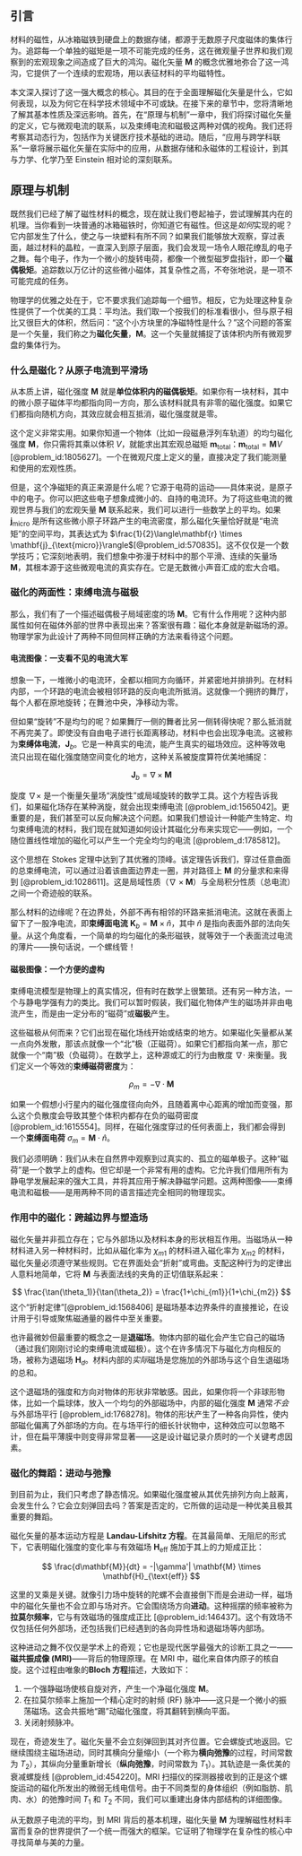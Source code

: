 ## 引言
材料的磁性，从冰箱磁铁到硬盘上的数据存储，都源于无数原子尺度磁体的集体行为。追踪每一个单独的磁矩是一项不可能完成的任务，这在微观量子世界和我们观察到的宏观现象之间造成了巨大的鸿沟。磁化矢量 $\mathbf{M}$ 的概念优雅地弥合了这一鸿沟，它提供了一个连续的宏观场，用以表征材料的平均磁特性。

本文深入探讨了这一强大概念的核心。其目的在于全面理解磁化矢量是什么，它如何表现，以及为何它在科学技术领域中不可或缺。在接下来的章节中，您将清晰地了解其基本性质及深远影响。首先，在“原理与机制”一章中，我们将探讨磁化矢量的定义，它与微观电流的联系，以及束缚电流和磁极这两种对偶的视角。我们还将考察其动态行为，包括作为关键医疗技术基础的进动。随后，“应用与跨学科联系”一章将展示磁化矢量在实际中的应用，从数据存储和永磁体的工程设计，到其与力学、化学乃至 Einstein 相对论的深刻联系。

## 原理与机制

既然我们已经了解了磁性材料的概念，现在就让我们卷起袖子，尝试理解其内在的机理。当你看到一块普通的冰箱磁铁时，你知道它有磁性。但这是*如何*实现的呢？它内部发生了什么，使之与一块塑料有所不同？如果我们能够放大观察，穿过表面，越过材料的晶粒，一直深入到原子层面，我们会发现一场令人眼花缭乱的电子之舞。每个电子，作为一个微小的旋转电荷，都像一个微型磁罗盘指针，即一个**磁偶极矩**。追踪数以万亿计的这些微小磁体，其复杂性之高，不夸张地说，是一项不可能完成的任务。

物理学的优雅之处在于，它不要求我们追踪每一个细节。相反，它为处理这种复杂性提供了一个优美的工具：平均法。我们取一个按我们的标准看很小，但与原子相比又很巨大的体积，然后问：“这个小方块里的净磁特性是什么？”这个问题的答案是一个矢量，我们称之为**磁化矢量**，$\mathbf{M}$。这一个矢量就捕捉了该体积内所有微观罗盘的集体行为。

### 什么是磁化？从原子电流到平滑场

从本质上讲，磁化强度 $\mathbf{M}$ 就是**单位体积内的磁偶极矩**。如果你有一块材料，其中的微小原子磁体平均都指向同一方向，那么该材料就具有非零的磁化强度。如果它们都指向随机方向，其效应就会相互抵消，磁化强度就是零。

这个定义非常实用。如果你知道一个物体（比如一段磁悬浮列车轨道）的均匀磁化强度 $\mathbf{M}$，你只需将其乘以体积 $V$，就能求出其宏观总磁矩 $\mathbf{m}_{\text{total}}$：$\mathbf{m}_{\text{total}} = \mathbf{M} V$ [@problem_id:1805627]。一个在微观尺度上定义的量，直接决定了我们能测量和使用的宏观性质。

但是，这个净磁矩的真正来源是什么呢？它源于电荷的运动——具体来说，是原子中的电子。你可以把这些电子想象成微小的、自持的电流环。为了将这些电流的微观世界与我们的宏观矢量 $\mathbf{M}$ 联系起来，我们可以进行一些数学上的平均。如果 $\mathbf{j}_{\text{micro}}$ 是所有这些微小原子环路产生的电流密度，那么磁化矢量恰好就是“电流矩”的空间平均，其表达式为 $\frac{1}{2}\langle\mathbf{r} \times \mathbf{j}_{\text{micro}}\rangle$[@problem_id:570835]。这不仅仅是一个数学技巧；它深刻地表明，我们想象中弥漫于材料中的那个平滑、连续的矢量场 $\mathbf{M}$，其根本源于这些微观电流的真实存在。它是无数微小声音汇成的宏大合唱。

### 磁化的两面性：束缚电流与磁极

那么，我们有了一个描述磁偶极子局域密度的场 $\mathbf{M}$。它有什么作用呢？这种内部属性如何在磁体外部的世界中表现出来？答案很有趣：磁化本身就是新磁场的源。物理学家为此设计了两种不同但同样正确的方法来看待这个问题。

#### 电流图像：一支看不见的电流大军

想象一下，一堆微小的电流环，全都以相同方向循环，并紧密地并排排列。在材料内部，一个环路的电流会被相邻环路的反向电流所抵消。这就像一个拥挤的舞厅，每个人都在原地旋转；在舞池中央，净移动为零。

但如果“旋转”不是均匀的呢？如果舞厅一侧的舞者比另一侧转得快呢？那么抵消就不再完美了。即使没有自由电子进行长距离移动，材料中也会出现净电流。这被称为**束缚体电流**，$\mathbf{J}_b$。它是一种真实的电流，能产生真实的磁场效应。这种等效电流只出现在磁化强度随空间变化的地方，这种关系被旋度算符优美地捕捉：

$$ \mathbf{J}_b = \nabla \times \mathbf{M} $$

旋度 $\nabla \times$ 是一个衡量矢量场“涡旋性”或局域旋转的数学工具。这个方程告诉我们，如果磁化场存在某种涡旋，就会出现束缚电流 [@problem_id:1565042]。更重要的是，我们甚至可以反向解决这个问题。如果我们想设计一种能产生特定、均匀束缚电流的材料，我们现在就知道如何设计其磁化分布来实现它——例如，一个随位置线性增加的磁化可以产生一个完全均匀的电流 [@problem_d:1785812]。

这个思想在 Stokes 定理中达到了其优雅的顶峰。该定理告诉我们，穿过任意曲面的总束缚电流，可以通过沿着该曲面边界走一圈，并对路径上 $\mathbf{M}$ 的分量求和来得到 [@problem_id:1028611]。这是局域性质（$\nabla \times \mathbf{M}$）与全局积分性质（总电流）之间一个奇迹般的联系。

那么材料的边缘呢？在边界处，外部不再有相邻的环路来抵消电流。这就在表面上留下了一股净电流，即**束缚面电流** $\mathbf{K}_b = \mathbf{M} \times \hat{n}$，其中 $\hat{n}$ 是指向表面外部的法向矢量。从这个角度看，一个简单的均匀磁化的条形磁铁，就等效于一个表面流过电流的薄片——换句话说，一个螺线管！

#### 磁极图像：一个方便的虚构

束缚电流模型是物理上的真实情况，但有时在数学上很繁琐。还有另一种方法，一个与静电学强有力的类比。我们可以暂时假装，我们磁化物体产生的磁场并非由电流产生，而是由一定分布的“磁荷”或**磁极**产生。

这些磁极从何而来？它们出现在磁化场线开始或结束的地方。如果磁化矢量都从某一点向外发散，那该点就像一个“北”极（正磁荷）。如果它们都指向某一点，那它就像一个“南”极（负磁荷）。在数学上，这种源或汇的行为由散度 $\nabla \cdot$ 来衡量。我们定义一个等效的**束缚磁荷密度**为：

$$ \rho_m = - \nabla \cdot \mathbf{M} $$

如果一个假想小行星内的磁化强度径向向外，且随着离中心距离的增加而变强，那么这个负散度会导致其整个体积内都存在负的磁荷密度 [@problem_id:1615554]。同样，在磁化强度穿过的任何表面上，我们都会得到一个**束缚面电荷** $\sigma_m = \mathbf{M} \cdot \hat{n}$。

我们必须明确：我们从未在自然界中观察到过真实的、孤立的磁单极子。这种“磁荷”是一个数学上的虚构。但它却是一个非常有用的虚构。它允许我们借用所有为静电学发展起来的强大工具，并将其应用于解决静磁学问题。这两种图像——束缚电流和磁极——是用两种不同的语言描述完全相同的物理现实。

### 作用中的磁化：跨越边界与塑造场

磁化矢量并非孤立存在；它与外部场以及材料本身的形状相互作用。当磁场从一种材料进入另一种材料时，比如从磁化率为 $\chi_{m1}$ 的材料进入磁化率为 $\chi_{m2}$ 的材料，磁化矢量必须遵守某些规则。它在界面处会“折射”或弯曲。支配这种行为的定律出人意料地简单，它将 $\mathbf{M}$ 与表面法线的夹角的正切值联系起来：

$$ \frac{\tan(\theta_1)}{\tan(\theta_2)} = \frac{1+\chi_{m1}}{1+\chi_{m2}} $$
这个“折射定律”[@problem_id:1568406] 是磁场基本边界条件的直接推论，在设计用于引导或聚焦磁通量的器件中至关重要。

也许最微妙但最重要的概念之一是**退磁场**。物体内部的磁化会产生它自己的磁场（通过我们刚刚讨论的束缚电流或磁极）。这个在许多情况下与磁化方向相反的场，被称为退磁场 $\mathbf{H}_d$。材料内部的*实际*磁场是您施加的外部场与这个自生退磁场的总和。

这个退磁场的强度和方向对物体的形状非常敏感。因此，如果你将一个非球形物体，比如一个扁球体，放入一个均匀的外部磁场中，内部的磁化强度 $\mathbf{M}$ 通常*不会*与外部场平行 [@problem_id:1768278]。物体的形状产生了一种各向异性，使内部磁化偏离了外部场的方向。在与场平行的细长针状物中，这种效应可以忽略不计，但在扁平薄膜中则变得非常显著——这是设计磁记录介质时的一个关键考虑因素。

### 磁化的舞蹈：进动与弛豫

到目前为止，我们只考虑了静态情况。如果磁化强度被从其优先排列方向上敲离，会发生什么？它会立刻弹回去吗？答案是否定的，它所做的运动是一种优美且极其重要的舞蹈。

磁化矢量的基本运动方程是 **Landau-Lifshitz 方程**。在其最简单、无阻尼的形式下，它表明磁化强度的变化率与有效磁场 $\mathbf{H}_{\text{eff}}$ 施加于其上的力矩成正比：

$$ \frac{d\mathbf{M}}{dt} = -|\gamma'| \mathbf{M} \times \mathbf{H}_{\text{eff}} $$

这里的叉乘是关键。就像引力场中旋转的陀螺不会直接倒下而是会进动一样，磁场中的磁化矢量也不会立即与场对齐。它会围绕场方向**进动**。这种摇摆的频率被称为**拉莫尔频率**，它与有效磁场的强度成正比 [@problem_id:146437]。这个有效场不仅包括任何外部场，还包括我们已经遇到的各向异性场和退磁场等内部场。

这种进动之舞不仅仅是学术上的奇观；它也是现代医学最强大的诊断工具之一——**磁共振成像 (MRI)**——背后的物理原理。在 MRI 中，磁化来自体内原子的核自旋。这个过程由唯象的**Bloch 方程**描述，大致如下：
1.  一个强静磁场使核自旋对齐，产生一个净磁化强度 $\mathbf{M}$。
2.  在拉莫尔频率上施加一个精心定时的射频 (RF) 脉冲——这只是一个微小的振荡磁场。这会共振地“踢”动磁化强度，将其翻转到横向平面。
3.  关闭射频脉冲。

现在，奇迹发生了。磁化矢量不会立刻弹回到其对齐位置。它会螺旋式地返回。它继续围绕主磁场进动，同时其横向分量缩小（一个称为**横向弛豫**的过程，时间常数为 $T_2$），其纵向分量重新增长（**纵向弛豫**，时间常数为 $T_1$）。其轨迹是一条优美的衰减螺旋线 [@problem_id:454220]。MRI 扫描仪的探测器接收到的正是这个螺旋运动的磁化所发出的微弱无线电信号。由于不同类型的身体组织（例如脂肪、肌肉、水）的弛豫时间 $T_1$ 和 $T_2$ 不同，我们可以重建出身体内部结构的详细图像。

从无数原子电流的平均，到 MRI 背后的基本机理，磁化矢量 $\mathbf{M}$ 为理解磁性材料丰富而复杂的世界提供了一个统一而强大的框架。它证明了物理学在复杂性的核心中寻找简单与美的力量。

